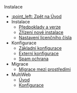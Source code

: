  <div class="sidebar-section">Instalace</div>

- [:point\_left: Zpět na Úvod](/?back)
- Instalace
  - [Předpoklady a verze](/install/versions.md)
  - [Zřízení nové instalace](/install/setup/README.md)
  - [Nastavení licenčního čísla](/install/license/README.md)
- Konfigurace
  - [Základní konfigurace](/install/config/README.md)
  - [Externí konfigurace](/install/external-configuration.md)
  - [Spam ochrana](/install/config/spam-protection.md)
- Migrace
  - [Migrace mezi prostředími](/install/migrate-dev-prod.md)
- MultiWeb
  - [Úvod](/install/multiweb/README.md)
  - [Konfigurace](/install/multiweb/config.md)
